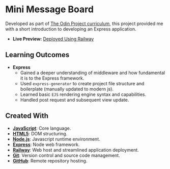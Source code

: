 # Mini Message Board

Developed as part of [The Odin Project curriculum](https://www.theodinproject.com/lessons/nodejs-mini-message-board), this project provided me with a short introduction to developing an Express application.

- **Live Preview:** [Deployed Using Railway](https://mini-message-board-production-839b.up.railway.app/)

## Learning Outcomes

- **Express**
  - Gained a deeper understanding of middleware and how fundamental it is to the Express framework.
  - Used `express-generator` to create project file structure and boilerplate (manually updated to modern js).
  - Learned basic `EJS` rendering engine syntax and capabilities.
  - Handled post request and subsequent view update.

## Created With

- [**JavaScript**](https://ecma-international.org/publications-and-standards/standards/): Core language.
- [**HTML5**](https://html.spec.whatwg.org/multipage/): DOM structuring.
- [**Node.js**](https://nodejs.org/en): Javascript runtime environment.
- [**Express**](https://expressjs.com/): Node web framework.
- [**Railway**](https://railway.app/): Web host and streamlined application deployment.
- [**Git**](https://git-scm.com/): Version control and source code management.
- [**GitHub**](https://github.com/): Remote repository hosting.
